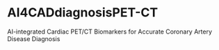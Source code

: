 # AI4CADdiagnosisPET-CT
AI-integrated Cardiac PET/CT Biomarkers for Accurate Coronary Artery Disease Diagnosis
